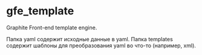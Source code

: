 gfe_template
============

Graphite Front-end template engine.

Папка yaml содержит исходные данные в yaml.
Папка templates содержит шаблоны для преобразования yaml во что-то (например, xml).

